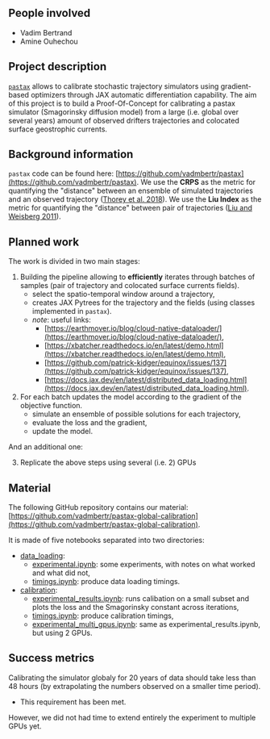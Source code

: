 ## People involved
- Vadim Bertrand
- Amine Ouhechou

## Project description
[`pastax`](https://pastax.readthedocs.io/en/latest/) allows to calibrate stochastic trajectory simulators using gradient-based optimizers through JAX automatic differentiation capability.
The aim of this project is to build a Proof-Of-Concept for calibrating a pastax simulator (Smagorinsky diffusion model) from a large (i.e. global over several years) amount of observed drifters trajectories and colocated surface geostrophic currents.

## Background information
`pastax` code can be found here: [https://github.com/vadmbertr/pastax](https://github.com/vadmbertr/pastax).
We use the **CRPS** as the metric for quantifying the "distance" between an ensemble of simulated trajectories and an observed trajectory ([Thorey et al. 2018](https://doi.org/10.1002/qj.2940)).
We use the **Liu Index** as the metric for quantifying the "distance" between pair of trajectories ([Liu and Weisberg 2011](https://doi.org/10.1029/2010JC006837)).

## Planned work
The work is divided in two main stages:
1. Building the pipeline allowing to **efficiently** iterates through batches of samples (pair of trajectory and colocated surface currents fields).
	- select the spatio-temporal window around a trajectory,
	- creates JAX Pytrees for the trajectory and the fields (using classes implemented in `pastax`).
	- *note*: useful links:
		- [https://earthmover.io/blog/cloud-native-dataloader/](https://earthmover.io/blog/cloud-native-dataloader/),
		- [https://xbatcher.readthedocs.io/en/latest/demo.html](https://xbatcher.readthedocs.io/en/latest/demo.html),
		- [https://github.com/patrick-kidger/equinox/issues/137](https://github.com/patrick-kidger/equinox/issues/137),
		- [https://docs.jax.dev/en/latest/distributed_data_loading.html](https://docs.jax.dev/en/latest/distributed_data_loading.html).
2. For each batch updates the model according to the gradient of the objective function.
	- simulate an ensemble of possible solutions for each trajectory,
	- evaluate the loss and the gradient,
	- update the model.

And an additional one:

3. Replicate the above steps using several (i.e. 2) GPUs

## Material
The following GitHub repository contains our material: [https://github.com/vadmbertr/pastax-global-calibration](https://github.com/vadmbertr/pastax-global-calibration).

It is made of five notebooks separated into two directories:
- [data_loading](https://github.com/vadmbertr/pastax-global-calibration/tree/main/data_loading):
	- [experimental.ipynb](https://github.com/vadmbertr/pastax-global-calibration/tree/main/data_loading/experimental.ipynb): some experiments, with notes on what worked and what did not,
	- [timings.ipynb](https://github.com/vadmbertr/pastax-global-calibration/tree/main/data_loading/timings.ipynb): produce data loading timings.
- [calibration](https://github.com/vadmbertr/pastax-global-calibration/tree/main/calibration):
	- [experimental_results.ipynb](https://github.com/vadmbertr/pastax-global-calibration/tree/main/calibration/experimental_results.ipynb): runs calibation on a small subset and plots the loss and the Smagorinsky constant across iterations,
	- [timings.ipynb](https://github.com/vadmbertr/pastax-global-calibration/tree/main/calibration/timings.ipynb): produce calibration timings,
	- [experimental_multi_gpus.ipynb](https://github.com/vadmbertr/pastax-global-calibration/tree/main/calibration/experimental_multi_gpus.ipynb): same as experimental_results.ipynb, but using 2 GPUs.

## Success metrics
Calibrating the simulator globaly for 20 years of data should take less than 48 hours (by extrapolating the numbers observed on a smaller time period).

- This requirement has been met.

However, we did not had time to extend entirely the experiment to multiple GPUs yet.
